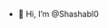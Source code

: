 - 👋 Hi, I’m @Shashabl0
<!---
- 👀 I’m interested in Machine learning, Data Analysis
- 🌱 I’m currently learning 
- 💞️ I’m looking to collaborate on ...
- 📫 How to reach me ...
---->
<!---
Shashabl0/Shashabl0 is a ✨ special ✨ repository because its `README.md` (this file) appears on your GitHub profile.
You can click the Preview link to take a look at your changes.
--->
